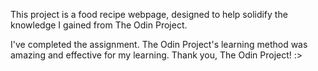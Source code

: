 This project is a food recipe webpage, designed to help solidify the knowledge I gained from The Odin Project.

I've completed the assignment. The Odin Project's learning method was amazing and effective for my learning. Thank you, The Odin Project! :>